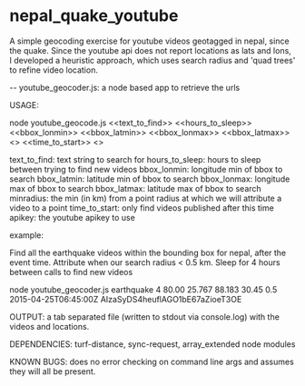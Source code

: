# nepal_quake_youtube
A simple geocoding exercise for youtube videos geotagged in nepal, since the quake. Since the youtube api does not report locations as lats and lons, I developed a heuristic approach, which uses search radius and 'quad trees' to refine video location.


-- youtube_geocoder.js: a node based app to retrieve the urls

USAGE: 

node youtube_geocode.js <<text_to_find>> <<hours_to_sleep>> <<bbox_lonmin>> <<bbox_latmin>> <<bbox_lonmax>> <<bbox_latmax>>  <<minradius>> <<time_to_start>> <<apikey>>


text_to_find: text string to search for
hours_to_sleep: hours to sleep between trying to find new videos
bbox_lonmin: longitude min of bbox to search
bbox_latmin: latitude min of bbox to search
bbox_lonmax: longitude max of bbox to search
bbox_latmax: latitude max of bbox to search
minradius: the min  (in km) from a point radius at which we will attribute a video to a point
time_to_start: only find videos published after this time
apikey: the youtube apikey to use


example:

Find all the earthquake videos within the bounding box for nepal, after the event time. Attribute when our search radius < 0.5 km. Sleep for 4 hours between calls to find new videos

node youtube_geocoder.js earthquake 4 80.00 25.767 88.183 30.45 0.5 2015-04-25T06:45:00Z  AIzaSyDS4heuflAGO1bE67aZioeT3OE


OUTPUT: a tab separated file (written to stdout via console.log) with the videos and locations.

DEPENDENCIES: turf-distance, sync-request, array_extended node modules

KNOWN BUGS: does no error checking on command line args and assumes they will all be present.
